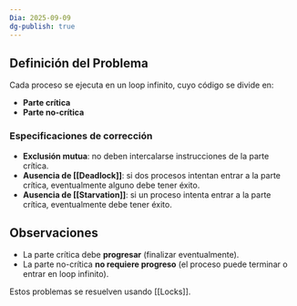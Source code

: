 ```yaml
---
Dia: 2025-09-09
dg-publish: true
---
```

## Definición del Problema
Cada proceso se ejecuta en un loop infinito, cuyo código se divide en:
- **Parte crítica**
- **Parte no-crítica**

### Especificaciones de corrección
- **Exclusión mutua**: no deben intercalarse instrucciones de la parte crítica.
- **Ausencia de [[Deadlock]]**: si dos procesos intentan entrar a la parte crítica, eventualmente alguno debe tener éxito.
- **Ausencia de [[Starvation]]**: si un proceso intenta entrar a la parte crítica, eventualmente debe tener éxito.

## Observaciones
- La parte crítica debe **progresar** (finalizar eventualmente).
- La parte no-crítica **no requiere progreso** (el proceso puede terminar o entrar en loop infinito).

Estos problemas se resuelven usando [[Locks]].
